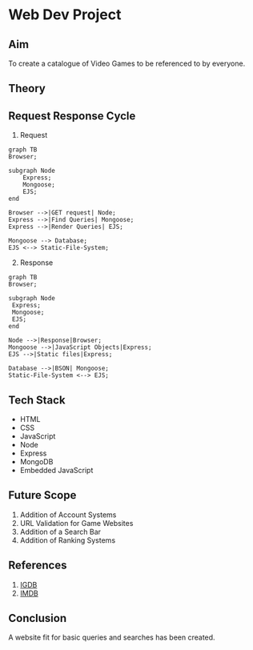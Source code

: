 # Web Dev Project


## Aim
To create a catalogue of Video Games to be referenced to by everyone.

## Theory
## Request Response Cycle
1. Request
```mermaid
graph TB
Browser;

subgraph Node
	Express;
	Mongoose;
	EJS;
end

Browser -->|GET request| Node;
Express -->|Find Queries| Mongoose;
Express -->|Render Queries| EJS;

Mongoose --> Database;
EJS <--> Static-File-System;
```

2. Response
```mermaid
graph TB
Browser;

subgraph Node
 Express;
 Mongoose;
 EJS;
end

Node -->|Response|Browser;
Mongoose -->|JavaScript Objects|Express;
EJS -->|Static files|Express;

Database -->|BSON| Mongoose;
Static-File-System <--> EJS;
```

## Tech Stack
- HTML
- CSS
- JavaScript
- Node
- Express
- MongoDB
- Embedded JavaScript
## Future Scope
1. Addition of Account Systems
2. URL Validation for Game Websites
3. Addition of a Search Bar
4. Addition of Ranking Systems

## References
1. [IGDB](https://www.igdb.com/)
2. [IMDB](https://www.imdb.com/)

## Conclusion
A website fit for basic queries and searches has been created.
